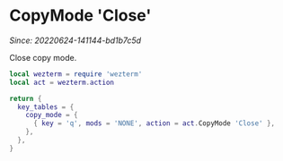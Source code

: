 # CopyMode 'Close'

*Since: 20220624-141144-bd1b7c5d*

Close copy mode.

```lua
local wezterm = require 'wezterm'
local act = wezterm.action

return {
  key_tables = {
    copy_mode = {
      { key = 'q', mods = 'NONE', action = act.CopyMode 'Close' },
    },
  },
}
```



